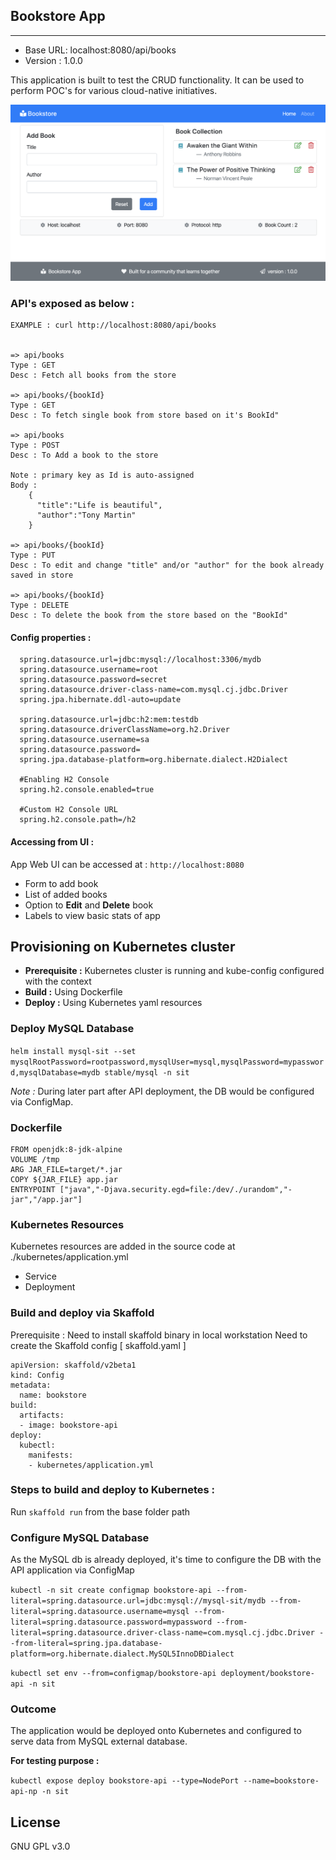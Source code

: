 
## Bookstore App
-----------------

- Base URL: localhost:8080/api/books
- Version : 1.0.0

This application is built to test the CRUD functionality. It can be used to perform POC's for various cloud-native initiatives.

<img src="src/main/resources/static/img/bookstore-app.png" alt="bookstore-app" width="600"/>


### API's exposed as below :


    EXAMPLE : curl http://localhost:8080/api/books
    
    
    => api/books
    Type : GET
    Desc : Fetch all books from the store
    
    => api/books/{bookId}
    Type : GET
    Desc : To fetch single book from store based on it's BookId"
    
    => api/books
    Type : POST
    Desc : To Add a book to the store
    
    Note : primary key as Id is auto-assigned
    Body : 
	    {
		  "title":"Life is beautiful", 
		  "author":"Tony Martin"
		}
		
    => api/books/{bookId}
    Type : PUT
    Desc : To edit and change "title" and/or "author" for the book already saved in store
    
    => api/books/{bookId}
    Type : DELETE
    Desc : To delete the book from the store based on the "BookId"
       
#### Config properties :

``` 
  spring.datasource.url=jdbc:mysql://localhost:3306/mydb
  spring.datasource.username=root
  spring.datasource.password=secret
  spring.datasource.driver-class-name=com.mysql.cj.jdbc.Driver
  spring.jpa.hibernate.ddl-auto=update
 
  spring.datasource.url=jdbc:h2:mem:testdb
  spring.datasource.driverClassName=org.h2.Driver
  spring.datasource.username=sa
  spring.datasource.password=
  spring.jpa.database-platform=org.hibernate.dialect.H2Dialect
  
  #Enabling H2 Console
  spring.h2.console.enabled=true
 
  #Custom H2 Console URL
  spring.h2.console.path=/h2
```

#### Accessing from UI :
App Web UI can be accessed at : `http://localhost:8080`
- Form to add book
- List of added books
- Option to **Edit** and **Delete** book
- Labels to view basic stats of app


## Provisioning on Kubernetes cluster

- **Prerequisite :** Kubernetes cluster is running and kube-config configured with the context
- **Build :**  Using Dockerfile
- **Deploy :**  Using Kubernetes yaml resources

### Deploy MySQL Database

`helm install mysql-sit --set mysqlRootPassword=rootpassword,mysqlUser=mysql,mysqlPassword=mypassword,mysqlDatabase=mydb stable/mysql -n sit`

*Note :* During later part after API deployment, the DB would be configured via ConfigMap.

### Dockerfile

```
FROM openjdk:8-jdk-alpine
VOLUME /tmp
ARG JAR_FILE=target/*.jar
COPY ${JAR_FILE} app.jar
ENTRYPOINT ["java","-Djava.security.egd=file:/dev/./urandom","-jar","/app.jar"]
```

### Kubernetes Resources

Kubernetes resources are added in the source code at ./kubernetes/application.yml
- Service
- Deployment

### Build and deploy via Skaffold 

Prerequisite : Need to install skaffold binary in local workstation
Need to create the Skaffold config [ skaffold.yaml ]

```
apiVersion: skaffold/v2beta1
kind: Config
metadata:
  name: bookstore
build:
  artifacts:
  - image: bookstore-api
deploy:
  kubectl:
    manifests:
    - kubernetes/application.yml
```

### Steps to build and deploy to Kubernetes :

Run `skaffold run` from the base folder path

### Configure MySQL Database

As the MySQL db is already deployed, it's time to configure the DB with the API application via ConfigMap

`kubectl -n sit create configmap bookstore-api --from-literal=spring.datasource.url=jdbc:mysql://mysql-sit/mydb --from-literal=spring.datasource.username=mysql --from-literal=spring.datasource.password=mypassword --from-literal=spring.datasource.driver-class-name=com.mysql.cj.jdbc.Driver --from-literal=spring.jpa.database-platform=org.hibernate.dialect.MySQL5InnoDBDialect `

`kubectl set env --from=configmap/bookstore-api deployment/bookstore-api -n sit`

### Outcome

The application would be deployed onto Kubernetes and configured to serve data from MySQL external database.

**For testing purpose :**

`kubectl expose deploy bookstore-api --type=NodePort --name=bookstore-api-np -n sit`


## License
GNU GPL v3.0

